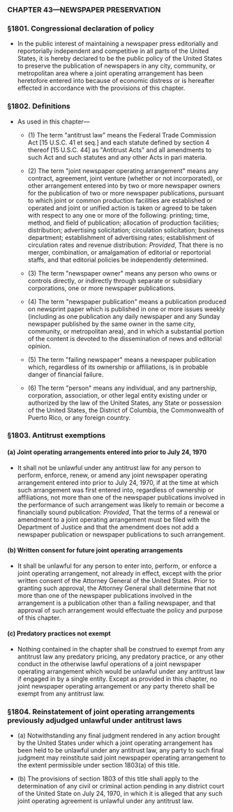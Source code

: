 ### **CHAPTER 43—NEWSPAPER PRESERVATION**

### §1801. Congressional declaration of policy
* In the public interest of maintaining a newspaper press editorially and reportorially independent and competitive in all parts of the United States, it is hereby declared to be the public policy of the United States to preserve the publication of newspapers in any city, community, or metropolitan area where a joint operating arrangement has been heretofore entered into because of economic distress or is hereafter effected in accordance with the provisions of this chapter.

### §1802. Definitions
* As used in this chapter—

  * (1) The term "antitrust law" means the Federal Trade Commission Act [15 U.S.C. 41 et seq.] and each statute defined by section 4 thereof [15 U.S.C. 44] as "Antitrust Acts" and all amendments to such Act and such statutes and any other Acts in pari materia.

  * (2) The term "joint newspaper operating arrangement" means any contract, agreement, joint venture (whether or not incorporated), or other arrangement entered into by two or more newspaper owners for the publication of two or more newspaper publications, pursuant to which joint or common production facilities are established or operated and joint or unified action is taken or agreed to be taken with respect to any one or more of the following: printing; time, method, and field of publication; allocation of production facilities; distribution; advertising solicitation; circulation solicitation; business department; establishment of advertising rates; establishment of circulation rates and revenue distribution: _Provided_, That there is no merger, combination, or amalgamation of editorial or reportorial staffs, and that editorial policies be independently determined.

  * (3) The term "newspaper owner" means any person who owns or controls directly, or indirectly through separate or subsidiary corporations, one or more newspaper publications.

  * (4) The term "newspaper publication" means a publication produced on newsprint paper which is published in one or more issues weekly (including as one publication any daily newspaper and any Sunday newspaper published by the same owner in the same city, community, or metropolitan area), and in which a substantial portion of the content is devoted to the dissemination of news and editorial opinion.

  * (5) The term "failing newspaper" means a newspaper publication which, regardless of its ownership or affiliations, is in probable danger of financial failure.

  * (6) The term "person" means any individual, and any partnership, corporation, association, or other legal entity existing under or authorized by the law of the United States, any State or possession of the United States, the District of Columbia, the Commonwealth of Puerto Rico, or any foreign country.

### §1803. Antitrust exemptions
#### (a) Joint operating arrangements entered into prior to July 24, 1970
* It shall not be unlawful under any antitrust law for any person to perform, enforce, renew, or amend any joint newspaper operating arrangement entered into prior to July 24, 1970, if at the time at which such arrangement was first entered into, regardless of ownership or affiliations, not more than one of the newspaper publications involved in the performance of such arrangement was likely to remain or become a financially sound publication: _Provided_, That the terms of a renewal or amendment to a joint operating arrangement must be filed with the Department of Justice and that the amendment does not add a newspaper publication or newspaper publications to such arrangement.

#### (b) Written consent for future joint operating arrangements
* It shall be unlawful for any person to enter into, perform, or enforce a joint operating arrangement, not already in effect, except with the prior written consent of the Attorney General of the United States. Prior to granting such approval, the Attorney General shall determine that not more than one of the newspaper publications involved in the arrangement is a publication other than a failing newspaper, and that approval of such arrangement would effectuate the policy and purpose of this chapter.

#### (c) Predatory practices not exempt
* Nothing contained in the chapter shall be construed to exempt from any antitrust law any predatory pricing, any predatory practice, or any other conduct in the otherwise lawful operations of a joint newspaper operating arrangement which would be unlawful under any antitrust law if engaged in by a single entity. Except as provided in this chapter, no joint newspaper operating arrangement or any party thereto shall be exempt from any antitrust law.

### §1804. Reinstatement of joint operating arrangements previously adjudged unlawful under antitrust laws
* (a) Notwithstanding any final judgment rendered in any action brought by the United States under which a joint operating arrangement has been held to be unlawful under any antitrust law, any party to such final judgment may reinstitute said joint newspaper operating arrangement to the extent permissible under section 1803(a) of this title.

* (b) The provisions of section 1803 of this title shall apply to the determination of any civil or criminal action pending in any district court of the United State on July 24, 1970, in which it is alleged that any such joint operating agreement is unlawful under any antitrust law.